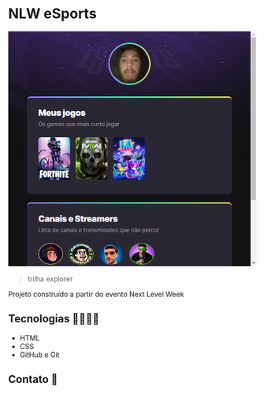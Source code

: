 # NLW eSports

![preview](./.github/raphaelcardosodacosta.github.io_NLW_.png)

> trilha explorer

Projeto construído a partir do evento Next Level Week

## Tecnologias 💢💦💨😁

- HTML
- CSS
- GitHub e Git

## Contato 💜